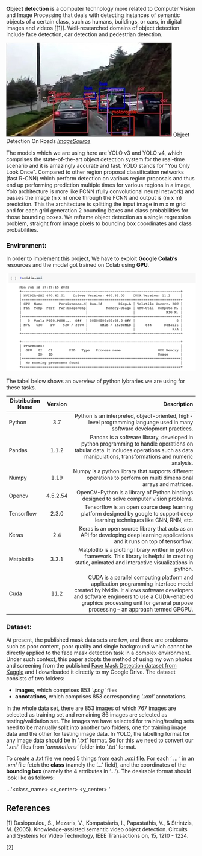 **Object detection** is a computer technology more related to Computer Vision and Image Processing that deals with detecting instances of semantic objects of a certain class, such as humans, buildings, or cars, in digital images and videos [[1]]. Well-researched domains of object detection include face detection, car detection and pedestrian detection.

![alt text](https://github.com/pvss2A3/FD_YOLO-darknet/blob/main/Images/object_detection_on_roads.jpeg "Object Detection on Roads")
Object Detection On Roads [*ImageSource*](https://en.wikipedia.org/wiki/File:Computer_vision_sample_in_Sim%C3%B3n_Bolivar_Avenue,_Quito.jpg)

The models which we are using here are YOLO v3 and YOLO v4, which comprises the state-of-the-art object detection system for the real-time scenario and it is amazingly accurate and fast. YOLO stands for "You Only Look Once". Compared to other region proposal classification networks (fast R-CNN) which perform detection on various region proposals and thus end up performing prediction multiple times for various regions in a image, Yolo architecture is more like FCNN (fully convolutional neural network) and passes the image (n x n) once through the FCNN and output is (m x m) prediction. This the architecture is splitting the input image in m x m grid and for each grid generation 2 bounding boxes and class probabilities for those bounding boxes. We reframe object detection as a single regression problem, straight from image pixels to bounding box coordinates and class probabilities.

### Environment:

In order to implement this project, We have to exploit **Google Colab’s** resources and the model got trained on Colab using **GPU**. 

![alt text](https://github.com/pvss2A3/FD_YOLO-darknet/blob/main/Images/GPU-version.png "GPU version")

The tabel below shows an overview of python lybraries we are using for these tasks.

| Distribution Name | Version   |       Description          |
| -------------     |:---------:| --------------------------:|
| Python            | 3.7       | Python is an interpreted, object-oriented, high-level programming language used in many software development practices. |
| Pandas            | 1.1.2     | Pandas is a software library, developed in python programming to handle operations on tabular data. It includes operations such as data manipulations, transformations and numeric analysis. |
| Numpy             | 1.19      | Numpy is a python library that supports different operations to perform on multi dimensional arrays and matrices. |
| Opencv            | 4.5.2.54  | OpenCV-Python is a library of Python bindings designed to solve computer vision problems. |
| Tensorflow        | 2.3.0     | Tensorflow is an open source deep learning platform designed by google to support deep learning techniques like CNN, RNN, etc. |
| Keras             | 2.4       | Keras is an open source library that acts as an API for developing deep learning applications and it runs on top of tensorflow. |
| Matplotlib        | 3.3.1     | Matplotlib is a plotting library written in python framework. This library is helpful in creating static, animated and interactive visualizations in python. |
| Cuda              | 11.2      | CUDA is a parallel computing platform and application programming interface model created by Nvidia. It allows software developers and software engineers to use a CUDA-enabled graphics processing unit for general purpose processing – an approach termed GPGPU. |

### Dataset:

At present, the published mask data sets are few, and there are problems such as poor content, poor quality and single background which cannot be directly applied to the face mask detection task in a complex environment. Under such context, this paper adopts the method of using my own photos and screening from the published [Face Mask Detection dataset from Kaggle](https://www.kaggle.com/andrewmvd/face-mask-detection?select=annotations) and I downloaded it directly to my Google Drive. The dataset consists of two folders:

* **images**, which comprises 853 *'.png'* files
* **annotations**, which comprises 853 corresponding *'.xml'* annotations.

In the whole data set, there are 853 images of which 767 images are selected as training set and remaining 86 images are selected as testing/validation set. The images we have selected for training/testing sets need to be manually split into another two folders, one for training image data and the other for testing image data. In YOLO, the labelling format for any image data should be in *'.txt'* format. So for this we need to convert our *'.xml'* files from *'annotations'* folder into *'.txt'* format.

To create a .txt file we need 5 things from each *.xml* file. For each ‘<object> … </object>‘ in an *.xml* file fetch the **class** (namely the ‘<name>…</name>‘ field), and the coordinates of the **bounding box** (namely the 4 attributes in ‘<bndbox>…</bndbox>‘). The desirable format should look like as follows: 

...‘<class_name> <x_center> <y_center> <width> <height>‘ 



## References
<a id="1">[1]</a>
Dasiopoulou, S., Mezaris, V., Kompatsiaris, I., Papastathis, V., & Strintzis, M. (2005). Knowledge-assisted semantic video object detection. Circuits and Systems for Video Technology, IEEE Transactions on, 15, 1210 - 1224.

<a id="2">[2]</a>

